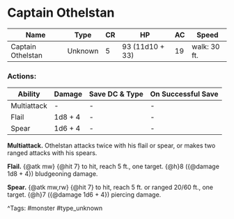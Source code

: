 # Captain Othelstan

| Name | Type | CR | HP | AC | Speed |
|------|------|----|----|----|-------|
| Captain Othelstan | Unknown | 5 | 93 (11d10 + 33) | 19 | walk: 30 ft. |

### Actions:

| Ability | Damage | Save DC & Type | On Successful Save |
|---------|--------|----------------|--------------------|
| Multiattack | - | - | - |
| Flail | 1d8 + 4 | - | - |
| Spear | 1d6 + 4 | - | - |


**Multiattack.** Othelstan attacks twice with his flail or spear, or makes two ranged attacks with his spears.

**Flail.** {@atk mw} {@hit 7} to hit, reach 5 ft., one target. {@h}8 ({@damage 1d8 + 4}) bludgeoning damage.

**Spear.** {@atk mw,rw} {@hit 7} to hit, reach 5 ft. or ranged 20/60 ft., one target. {@h}7 ({@damage 1d6 + 4}) piercing damage.

^Tags: #monster #type_unknown